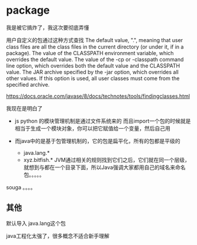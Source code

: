 # package
我是被它搞炸了，我这次要彻底弄懂

用户自定义的包通过这种方式查找
The default value, ".", meaning that user class files are all the class files in the current directory (or under it, if in a package).
The value of the CLASSPATH environment variable, which overrides the default value.
The value of the -cp or -classpath command line option, which overrides both the default value and the CLASSPATH value.
The JAR archive specified by the -jar option, which overrides all other values. If this option is used, all user classes must come from the specified archive.

https://docs.oracle.com/javase/8/docs/technotes/tools/findingclasses.html

我现在是明白了
- js python 的模块管理机制是通过文件系统来的
  而且import一个包的时候就是相当于生成一个模块对象，你可以把它赋值给一个变量，然后自己用

- 而java中的是基于包管理机制的，它的包是扁平化，所有的包都是平级的
  - java.lang.*
  - xyz.bitfish.*
  JVM通过相关的规则找到它们之后，它们就在同一个层级，就想到与都在一个目录下面，所以Java强调大家都用自己的域名来命名包。。。。。

souga 。。。。


## 其他
默认导入 java.lang这个包

java工程化太强了，很多概念不适合新手理解


